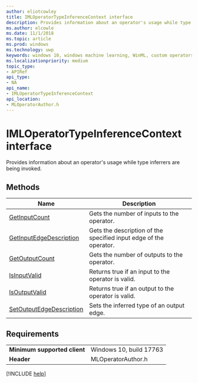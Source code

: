 ```yaml
---
author: eliotcowley
title: IMLOperatorTypeInferenceContext interface
description: Provides information about an operator's usage while type inferrers are being invoked.
ms.author: elcowle
ms.date: 11/1/2018
ms.topic: article
ms.prod: windows
ms.technology: uwp
keywords: windows 10, windows machine learning, WinML, custom operators, IMLOperatorTypeInferenceContext
ms.localizationpriority: medium
topic_type:
- APIRef
api_type:
- NA
api_name:
- IMLOperatorTypeInferenceContext
api_location:
- MLOperatorAuthor.h
---
```


# IMLOperatorTypeInferenceContext interface

Provides information about an operator's usage while type inferrers are being invoked.

## Methods

| Name | Description |
|------|-------------|
| [GetInputCount](IMLOperatorTypeInferenceContext_GetInputCount.md) | Gets the number of inputs to the operator. |
| [GetInputEdgeDescription](IMLOperatorTypeInferenceContext_GetInputEdgeDescription.md) | Gets the description of the specified input edge of the operator. |
| [GetOutputCount](IMLOperatorTypeInferenceContext_GetOutputCount.md) | Gets the number of outputs to the operator. |
| [IsInputValid](IMLOperatorTypeInferenceContext_IsInputValid.md) | Returns true if an input to the operator is valid. |
| [IsOutputValid](IMLOperatorTypeInferenceContext_IsOutputValid.md) | Returns true if an output to the operator is valid. |
| [SetOutputEdgeDescription](IMLOperatorTypeInferenceContext_SetOutputEdgeDescription.md) | Sets the inferred type of an output edge. |

## Requirements

| | |
|-|-|
| **Minimum supported client** | Windows 10, build 17763 |
| **Header** | MLOperatorAuthor.h |

[!INCLUDE [help](../includes/get-help.md)]
